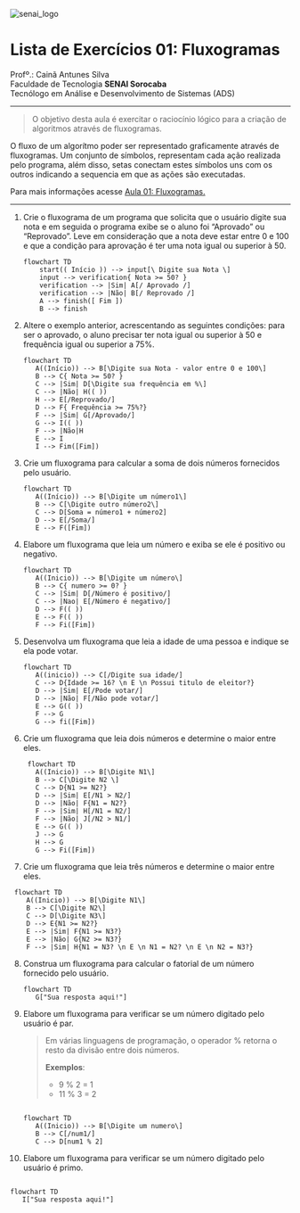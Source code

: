 ![senai_logo](https://transparencia.sp.senai.br/Content/img/logo-senai.png)

# Lista de Exercícios 01: Fluxogramas

Profº.: Cainã Antunes Silva  
Faculdade de Tecnologia **SENAI Sorocaba**  
Tecnólogo em Análise e Desenvolvimento de Sistemas (ADS)
___


> O objetivo desta aula é exercitar o raciocínio lógico para a criação de algoritmos através de fluxogramas.  

O fluxo de um algorítmo poder ser representado graficamente através de fluxogramas. Um conjunto de símbolos, representam cada ação realizada pelo programa, além disso, setas conectam estes símbolos uns com os outros indicando a sequencia em que as ações são executadas.

Para mais informações acesse [Aula 01: Fluxogramas.](https://www.notion.so/cainaantunes/Aula-01-Fluxogramas-188bde521b3b80de90f7dbd9407af71e)

***

1. Crie o fluxograma de um programa que solicita que o usuário digite sua nota e em seguida o programa exibe se o aluno foi “Aprovado” ou “Reprovado”. Leve em consideração que a nota deve estar entre 0 e 100 e que a condição para aprovação é ter uma nota igual ou superior à 50.
   
    ```mermaid
    flowchart TD
        start(( Início )) --> input[\ Digite sua Nota \]
        input --> verification{ Nota >= 50? }
        verification --> |Sim| A[/ Aprovado /]
        verification --> |Não| B[/ Reprovado /]
        A --> finish([ Fim ])
        B --> finish
    ```
   
2. Altere o exemplo anterior, acrescentando as seguintes condições: para ser o aprovado, o aluno precisar ter nota igual ou superior à 50 e frequência igual ou superior a 75%.
   
   ```mermaid
   flowchart TD
      A((Início)) --> B[\Digite sua Nota - valor entre 0 e 100\]
      B --> C{ Nota >= 50? }
      C --> |Sim| D[\Digite sua frequência em %\]
      C --> |Não| H(( ))
      H --> E[/Reprovado/]
      D --> F{ Frequência >= 75%?}
      F --> |Sim| G[/Aprovado/]
      G --> I(( ))
      F --> |Não|H
      E --> I
      I --> Fim([Fim])
   ```
   
3. Crie um fluxograma para calcular a soma de dois números fornecidos pelo usuário.
   
   ```mermaid
   flowchart TD
      A((Início)) --> B[\Digite um número1\]
      B --> C[\Digite outro número2\]
      C --> D[Soma = número1 + número2]
      D --> E[/Soma/]
      E --> F([Fim])

   ```
   
4. Elabore um fluxograma que leia um número e exiba se ele é positivo ou negativo.
   
   ```mermaid
   flowchart TD
      A((Inicio)) --> B[\Digite um número\]
      B --> C{ numero >= 0? }
      C --> |Sim| D[/Número é positivo/]
      C --> |Nao| E[/Número é negativo/]
      D --> F(( ))
      E --> F(( ))
      F --> Fi([Fim])
   ```
   
5. Desenvolva um fluxograma que leia a idade de uma pessoa e indique se ela pode votar.
   
   ```mermaid
   flowchart TD
      A((inicio)) --> C[/Digite sua idade/]
      C --> D{Idade >= 16? \n E \n Possui titulo de eleitor?}
      D --> |Sim| E[/Pode votar/]
      D --> |Não| F[/Não pode votar/]
      E --> G(( ))
      F --> G
      G --> fi([Fim])
   ```
   
6. Crie um fluxograma que leia dois números e determine o maior entre eles.
   
   ```mermaid
    flowchart TD
      A((Inicio)) --> B[\Digite N1\]
      B --> C[\Digite N2 \]
      C --> D{N1 >= N2?}
      D --> |Sim| E[/N1 > N2/]
      D --> |Não| F{N1 = N2?}
      F --> |Sim| H[/N1 = N2/]
      F --> |Não| J[/N2 > N1/]
      E --> G(( ))
      J --> G
      H --> G
      G --> Fi([Fim])
   ```
   
7. Crie um fluxograma que leia três números e determine o maior entre eles.
   
  ```mermaid
   flowchart TD
      A((Inicio)) --> B[\Digite N1\]
      B --> C[\Digite N2\]
      C --> D[\Digite N3\]
      D --> E{N1 >= N2?}
      E --> |Sim| F{N1 >= N3?}
      E --> |Não| G{N2 >= N3?}
      F --> |Sim| H{N1 = N3? \n E \n N1 = N2? \n E \n N2 = N3?}
   ```
   
8. Construa um fluxograma para calcular o fatorial de um número fornecido pelo usuário.
   
   ```mermaid
   flowchart TD
      G["Sua resposta aqui!"]
   ```
   
9. Elabore um fluxograma para verificar se um número digitado pelo usuário é par.
   
   > Em várias linguagens de programação, o operador % retorna o resto da divisão entre dois números.    
   > 
   >**Exemplos**:  
   > - 9 % 2 = 1  
   > - 11 % 3 = 2
   
   ```mermaid
   
   flowchart TD
      A((Inicio)) --> B[\Digite um numero\]
      B --> C[/num1/]
      C --> D[num1 % 2]
   ```
   
10. Elabore um fluxograma para verificar se um número digitado pelo usuário é primo.
   
   ```mermaid
   
   flowchart TD
      I["Sua resposta aqui!"]
   ```